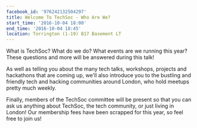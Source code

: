 ```yaml
---
facebook_id: '976242132504297'
title: Welcome To TechSoc - Who Are We?
start_time: '2016-10-04 18:00'
end_time: '2016-10-04 18:45'
location: Torrington (1-19) B17 Basement LT
---
```


What is TechSoc? What do we do? What events are we running this year? These questions and more will be answered during this talk!  
  
As well as telling you about the many tech talks, workshops, projects and hackathons that are coming up, we'll also introduce you to the bustling and friendly tech and hacking communities around London, who hold meetups pretty much weekly.  
  
Finally, members of the TechSoc committee will be present so that you can ask us anything about TechSoc, the tech community, or just living in London! Our membership fees have been scrapped for this year, so feel free to join us!